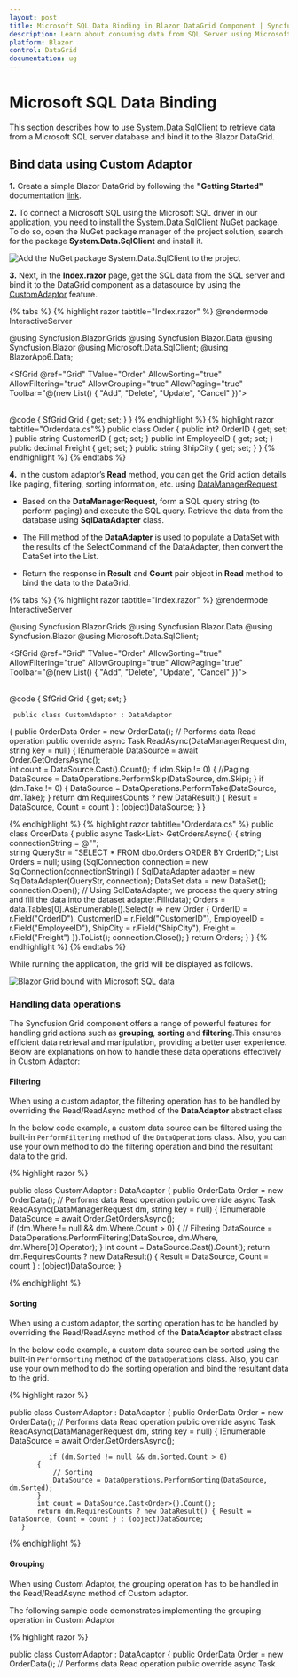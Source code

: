 ```yaml
---
layout: post
title: Microsoft SQL Data Binding in Blazor DataGrid Component | Syncfusion
description: Learn about consuming data from SQL Server using Microsoft SQL Client, binding it to Syncfusion Component, and performing CRUD operations
platform: Blazor
control: DataGrid
documentation: ug
---
```


# Microsoft SQL Data Binding

This section describes how to use [System.Data.SqlClient](https://www.nuget.org/packages/System.Data.SqlClient/4.8.6?_src=template) to retrieve data from a Microsoft SQL server database and bind it to the Blazor DataGrid.

## Bind data using Custom Adaptor

**1.** Create a simple Blazor DataGrid by following the **"Getting Started"** documentation [link](https://blazor.syncfusion.com/documentation/datagrid/getting-started-with-web-app).

**2.** To connect a Microsoft SQL using the Microsoft SQL driver in our application, you need to install the [System.Data.SqlClient](https://www.nuget.org/packages/System.Data.SqlClient/4.8.6?_src=template) NuGet package. To do so, open the NuGet package manager of the project solution, search for the package **System.Data.SqlClient** and install it.

![Add the NuGet package System.Data.SqlClient to the project](../images/system-Data-sql-client-nuget-package-install.png)

**3.** Next, in the **Index.razor** page, get the SQL data from the SQL server and bind it to the DataGrid component as a datasource by using the [CustomAdaptor](https://blazor.syncfusion.com/documentation/datagrid/custom-binding) feature.

{% tabs %}
{% highlight razor tabtitle="Index.razor" %}
@rendermode InteractiveServer

@using Syncfusion.Blazor.Grids
@using Syncfusion.Blazor.Data
@using Syncfusion.Blazor
@using Microsoft.Data.SqlClient;
@using BlazorApp6.Data;

<SfGrid @ref="Grid" TValue="Order" AllowSorting="true" AllowFiltering="true"  AllowGrouping="true" AllowPaging="true" Toolbar="@(new List<string>() { "Add", "Delete", "Update", "Cancel" })">
    <SfDataManager AdaptorInstance="@typeof(CustomAdaptor)" Adaptor="Adaptors.CustomAdaptor"></SfDataManager>
    <GridEditSettings AllowEditing="true" AllowDeleting="true" AllowAdding="true" Mode="@EditMode.Normal"></GridEditSettings>    
    <GridColumns>
        <GridColumn Field=@nameof(Order.OrderID) HeaderText="Order ID" IsIdentity="true" IsPrimaryKey="true" TextAlign="TextAlign.Right" Width="120"></GridColumn>
        <GridColumn Field=@nameof(Order.CustomerID) HeaderText="Customer Name" Width="150"></GridColumn>
        <GridColumn Field=@nameof(Order.EmployeeID) HeaderText="Employee ID" Width="150"></GridColumn>
        <GridColumn Field=@nameof(Order.Freight) HeaderText="Freight" Width="150"></GridColumn>       
        <GridColumn Field=@nameof(Order.ShipCity) HeaderText="Ship City" Width="150"></GridColumn>
    </GridColumns>
</SfGrid>

@code {
    SfGrid<Order> Grid { get; set; }
}
{% endhighlight %}
{% highlight razor tabtitle="Orderdata.cs"%}
  public class Order
  {
      public int? OrderID { get; set; }
      public string CustomerID { get; set; }
      public int EmployeeID { get; set; }
      public decimal Freight { get; set; }
      public string ShipCity { get; set; }
  }
{% endhighlight %}
{% endtabs %}

**4.** In the custom adaptor’s **Read** method, you can get the Grid action details like paging, filtering, sorting information, etc. using [DataManagerRequest](https://help.syncfusion.com/cr/blazor/Syncfusion.Blazor.DataManagerRequest.html).

* Based on the **DataManagerRequest**, form a SQL query string (to perform paging) and execute the SQL query. Retrieve the data from the database using **SqlDataAdapter** class.

* The Fill method of the **DataAdapter** is used to populate a DataSet with the results of the SelectCommand of the DataAdapter, then convert the DataSet into the List.

* Return the response in **Result** and **Count** pair object in **Read** method to bind the data to the DataGrid.

{% tabs %}
{% highlight razor tabtitle="Index.razor" %}
@rendermode InteractiveServer

@using Syncfusion.Blazor.Grids
@using Syncfusion.Blazor.Data
@using Syncfusion.Blazor
@using Microsoft.Data.SqlClient;

<SfGrid @ref="Grid" TValue="Order" AllowSorting="true" AllowFiltering="true"  AllowGrouping="true" AllowPaging="true" Toolbar="@(new List<string>() { "Add", "Delete", "Update", "Cancel" })">
    <SfDataManager AdaptorInstance="@typeof(CustomAdaptor)" Adaptor="Adaptors.CustomAdaptor"></SfDataManager>
    <GridEditSettings AllowEditing="true" AllowDeleting="true" AllowAdding="true" Mode="@EditMode.Normal"></GridEditSettings>    
    <GridColumns>
        <GridColumn Field=@nameof(Order.OrderID) HeaderText="Order ID" IsIdentity="true" IsPrimaryKey="true" TextAlign="TextAlign.Right" Width="120"></GridColumn>
        <GridColumn Field=@nameof(Order.CustomerID) HeaderText="Customer Name" Width="150"></GridColumn>
        <GridColumn Field=@nameof(Order.EmployeeID) HeaderText="Employee ID" Width="150"></GridColumn>
        <GridColumn Field=@nameof(Order.Freight) HeaderText="Freight" Width="150"></GridColumn>       
        <GridColumn Field=@nameof(Order.ShipCity) HeaderText="Ship City" Width="150"></GridColumn>
    </GridColumns>
</SfGrid>

@code {
    SfGrid<Order> Grid { get; set; }
    
     public class CustomAdaptor : DataAdaptor
  {
      public OrderData Order = new OrderData();
      // Performs data Read operation
      public override async Task<object> ReadAsync(DataManagerRequest dm, string key = null)
      {
          IEnumerable<Order> DataSource = await Order.GetOrdersAsync();    
          int count = DataSource.Cast<Order>().Count();
          if (dm.Skip != 0)
          {
              //Paging
              DataSource = DataOperations.PerformSkip(DataSource, dm.Skip);
          }
          if (dm.Take != 0)
          {
              DataSource = DataOperations.PerformTake(DataSource, dm.Take);
          }
          return dm.RequiresCounts ? new DataResult() { Result = DataSource, Count = count } : (object)DataSource;
      }
}

{% endhighlight %}
{% highlight razor tabtitle="Orderdata.cs" %}
  public class OrderData
  {
      public async Task<List<Order>> GetOrdersAsync()
      {
          string connectionString = @"<Enter a valid connection string>";            
          string QueryStr = "SELECT * FROM dbo.Orders ORDER BY OrderID;";
          List<Order> Orders = null;
          using (SqlConnection connection = new SqlConnection(connectionString))
          {
              SqlDataAdapter adapter = new SqlDataAdapter(QueryStr, connection);
              DataSet data = new DataSet();
              connection.Open();
              // Using SqlDataAdapter, we process the query string and fill the data into the dataset
              adapter.Fill(data);
              Orders = data.Tables[0].AsEnumerable().Select(r => new Order
              {
                  OrderID = r.Field<int>("OrderID"),
                  CustomerID = r.Field<string>("CustomerID"),
                  EmployeeID = r.Field<int>("EmployeeID"),
                  ShipCity = r.Field<string>("ShipCity"),
                  Freight = r.Field<decimal>("Freight")
              }).ToList();
              connection.Close();
          }
          return Orders;
      }
}
{% endhighlight %}
{% endtabs %}

While running the application, the grid will be displayed as follows.

![Blazor Grid bound with Microsoft SQL data](../images/blazor-Grid-Ms-SQL-databinding.png)

### Handling data operations

The Syncfusion Grid component offers a range of powerful features for handling grid actions such as **grouping**, **sorting** and **filtering**.This ensures efficient data retrieval and manipulation, providing a better user experience. Below are explanations on how to handle these data operations effectively in Custom Adaptor:

#### Filtering 

When using a custom adaptor, the filtering operation has to be handled by overriding the Read/ReadAsync method of the **DataAdaptor** abstract class

In the below code example, a custom data source can be filtered using the built-in `PerformFiltering` method of the `DataOperations` class. Also, you can use your own method to do the filtering operation and bind the resultant data to the grid.

{% highlight razor %}

   public class CustomAdaptor : DataAdaptor
   {
       public OrderData Order = new OrderData();
       // Performs data Read operation
       public override async Task<object> ReadAsync(DataManagerRequest dm, string key = null)
       {
           IEnumerable<Order> DataSource = await Order.GetOrdersAsync();    
            if (dm.Where != null && dm.Where.Count > 0)
           {
               // Filtering
               DataSource = DataOperations.PerformFiltering(DataSource, dm.Where, dm.Where[0].Operator);
           }
           int count = DataSource.Cast<Order>().Count();
           return dm.RequiresCounts ? new DataResult() { Result = DataSource, Count = count } : (object)DataSource;
       }

{% endhighlight %}

#### Sorting 

When using a custom adaptor, the sorting operation has to be handled by overriding the Read/ReadAsync method of the **DataAdaptor** abstract class

In the below code example, a custom data source can be sorted using the built-in `PerformSorting` method of the `DataOperations` class. Also, you can use your own method to do the sorting operation and bind the resultant data to the grid.

{% highlight razor %}

   public class CustomAdaptor : DataAdaptor
   {
       public OrderData Order = new OrderData();
       // Performs data Read operation
       public override async Task<object> ReadAsync(DataManagerRequest dm, string key = null)
       {
           IEnumerable<Order> DataSource = await Order.GetOrdersAsync();    
           
              if (dm.Sorted != null && dm.Sorted.Count > 0)
           {
               // Sorting
               DataSource = DataOperations.PerformSorting(DataSource, dm.Sorted);
           }
           int count = DataSource.Cast<Order>().Count();
           return dm.RequiresCounts ? new DataResult() { Result = DataSource, Count = count } : (object)DataSource;
       }

{% endhighlight %}

#### Grouping 

When using Custom Adaptor, the grouping operation has to be handled in the Read/ReadAsync method of Custom adaptor.

The following sample code demonstrates implementing the grouping operation in Custom Adaptor 

{% highlight razor %}

   public class CustomAdaptor : DataAdaptor
   {
       public OrderData Order = new OrderData();
       // Performs data Read operation
       public override async Task<object> ReadAsync(DataManagerRequest dm, string key = null)
       {
           IEnumerable<Order> DataSource = await Order.GetOrdersAsync();    
           int count = DataSource.Cast<Order>().Count();
           DataResult DataObject = new DataResult();
           if (dm.Group != null)
           {
              IEnumerable ResultData = DataSource.ToList();
               // Grouping
               foreach (var group in dm.Group)
               {
                   ResultData = DataUtil.Group<Order>(ResultData, group, dm.Aggregates, 0, dm.GroupByFormatter);
               }
               DataObject.Result = ResultData;
               DataObject.Count = count;
               return dm.RequiresCounts ? DataObject : (object)ResultData;
           }

           return dm.RequiresCounts ? new DataResult() { Result = DataSource, Count = count } : (object)DataSource;
       }
{% endhighlight %}

### Handling CRUD operations

Enable editing in the grid component using the [GridEditSettings](https://help.syncfusion.com/cr/blazor/Syncfusion.Blazor.Grids.GridEditSettings.html) component. Grid provides various modes of editing options such as Inline/Normal, Dialog and Batch editing. Refer the [Grid Editing](https://blazor.syncfusion.com/documentation/datagrid/editing) documentation for reference.

Here, inline edit mode and [Toolbar](https://blazor.syncfusion.com/documentation/datagrid/tool-bar) property are used to show toolbar items for editing.

{% highlight razor %}

<SfGrid @ref="Grid" TValue="Order" AllowPaging="true" Toolbar="@(new List<string>() { "Add","Edit","Delete","Update","Cancel"})">
    <GridEditSettings AllowAdding="true" AllowDeleting="true" AllowEditing="true"></GridEditSettings>
</SfGrid>

{% endhighlight %}

> Normal editing is the default edit mode for the DataGrid component. Also, to perform CRUD operations, set IsPrimaryKey property as True for a particular GridColumn, whose value is a unique.

The CRUD operations can be performed and customized on our own by overriding the following CRUD methods of the DataAdaptor abstract class.

* Insert/InsertAsync
* Remove/RemoveAsync
* Update/UpdateAsync
* BatchUpdate/BatchUpdateAsync

Let’s see how to perform CRUD operation using SQL server data with Syncfusion Blazor DataGrid component

#### Insert Operation

To Perform the Insert operation, override the Insert/InsertAsync method of the custom adaptor and add the following code in the CustomAdaptorComponent.razor.

{% tabs %}
{% highlight razor tabtitle="Index.razor"%}

 public override async Task<object> InsertAsync(DataManager DataManager, object Value, string Key)
 {
     await Order.AddOrderAsync(Value as Order);
     return Value;
 }

{% endhighlight %}
{% highlight razor tabtitle="Orderdata.cs"%}
 public async Task AddOrderAsync(Order Value)
 {
     string connectionString = @"<Enter a valid connection string>";
     string QueryStr = $"Insert into Orders(CustomerID,Freight,ShipCity,EmployeeID) values('{(Value as Order).CustomerID}','{(Value as Order).Freight}','{(Value as Order).ShipCity}','{(Value as Order).EmployeeID}')";
     SqlConnection Con = new SqlConnection(connectionString);
     Con.Open();
     SqlCommand Cmd = new SqlCommand(QueryStr, Con);
     Cmd.ExecuteNonQuery();
     Con.Close();
 }
{% endhighlight %}
{% endtabs %}

#### Update Operation

To Perform the Update operation, override the Update/UpdateAsync method of the custom adaptor and add the following code in the CustomAdaptorComponent.razor.

{% tabs %}
{% highlight razor tabtitle="Index.razor"%}

// Performs Update operation
 public override async Task<object> UpdateAsync(DataManager dm, object Value, string keyField, string key)
 {
     await Order.UpdateOrderAsync(Value as Order);
     return Value;
 }

{% endhighlight %}
{% highlight razor tabtitle="Orderdata.cs"%}
 public async Task UpdateOrderAsync(Order Value)
 {
     string connectionString = @"<Enter a valid connection string>";
     string QueryStr = $"Update Orders set CustomerID='{(Value as Order).CustomerID}', Freight={(Value as Order).Freight},EmployeeID={(Value as Order).EmployeeID},ShipCity={(Value as Order).ShipCity} where OrderID={(Value as Order).OrderID}";

     SqlConnection Con = new SqlConnection(connectionString);

     Con.Open();
     SqlCommand Cmd = new SqlCommand(QueryStr, Con);
     Cmd.ExecuteNonQuery();
     Con.Close();
 }
{% endhighlight %}
{% endtabs %}

#### Delete Operation

To Perform the Delete operation, override the Remove/RemoveAsync method of the custom adaptor and add the following code in the CustomAdaptorComponent.razor.

{% tabs %}
{% highlight razor tabtitle="Index.razor"%}

public override async Task<object> RemoveAsync(DataManager dm, object Value, string keyField, string key)
{
    await Order.RemoveOrderAsync(Value as int?);
    return Value;
}

{% endhighlight %}
{% highlight razor tabtitle="Orderdata.cs"%}
public async Task RemoveOrderAsync(int? Value)
{
    string connectionString = @"<Enter a valid connection string>"; 
    string QueryStr = $"Delete from Orders where OrderID={Value}";
    SqlConnection Con = new SqlConnection(connectionString);
    Con.Open();
    SqlCommand Cmd = new SqlCommand(QueryStr, Con);
    Cmd.ExecuteNonQuery();
    Con.Close();
}
{% endhighlight %}
{% endtabs %}

> You can find the sample in this [GitHub location]()

## Bind data using an API Service with a Url Adaptor

### Creating a API service 

**1.** Open Visual Studio and create an ASP.NET Core Web App project type, naming it **MyWebService**. To create an ASP.NET Core Web application, follow the documentation [link](https://learn.microsoft.com/en-us/visualstudio/get-started/csharp/tutorial-aspnet-core?view=vs-2022).

![Create ASP.NET Core Web App project](../images/azure-asp-core-web-service-create.png)

**2.** To connect a Microsoft SQL using the **System.Data.SqlClient** in our application, we need to install the [System.Data.SqlClient](https://www.nuget.org/packages/System.Data.SqlClient/4.8.6?_src=template) NuGet package. To do so, open the NuGet package manager of the project solution, search for the package **System.Data.SqlClient** and install it.

![Add the NuGet package Sytem.Data.SqlClient to the project](../images/system-Data-sql-client-nuget-package-install.png)

**3.** Create a API controller (aka, GridController.cs) file under **Controllers** folder that helps to establish data communication with the DataGrid.

**4.** In the API controller  (aka, GridController), connect to Microsoft SQL server. In the **Get()** method **SqlConnection** helps to connect the SQL database (that is, Database1.mdf). Next, using **SqlCommand** and **SqlDataAdapter** you can process the desired SQL query string and retrieve data from the database. The **Fill** method of the DataAdapter is used to populate the SQL data into a **DataTable** as shown in the following code snippet.

{% tabs %}
{% highlight razor tabtitle="GridController.cs"%}
using Microsoft.AspNetCore.Mvc;
using System.Data;
using System.Data.SqlClient;
using Syncfusion.Blazor;
using Syncfusion.Blazor.Data;
using System.ComponentModel.DataAnnotations;
using Newtonsoft.Json;
namespace MyWebService.Controllers
{
    [ApiController]    
    public class GridController : ControllerBase
    {
        public static List<Order> Orders { get; set; }
        public class Order
        {
            [Key]
            public int? OrderID { get; set; }
            public string? CustomerID { get; set; }
            public int? EmployeeID { get; set; }
            public decimal? Freight { get; set; }
            public string? ShipCity { get; set; }
        }
        [Route("api/[controller]")]
        public List<Order> GetSQLResult()
        {
            string conSTR = @"<Enter a valid connection string>";
            string QueryStr = "SELECT * FROM dbo.Orders ORDER BY OrderID;";
            SqlConnection sqlConnection = new(conSTR);
            sqlConnection.Open();
            SqlCommand sqlCommand = new(QueryStr, sqlConnection);
            SqlDataAdapter dataAdapter = new(sqlCommand);
            DataTable dataTable = new();
            dataAdapter.Fill(dataTable);
            sqlConnection.Close();
            var dataSource = (from DataRow data in dataTable.Rows
                              select new Order()
                              {
                                  OrderID = Convert.ToInt32(data["OrderID"]),
                                  CustomerID = data["CustomerID"].ToString(),
                                  EmployeeID = Convert.IsDBNull(data["EmployeeID"]) ? 0 : Convert.ToUInt16(data["EmployeeID"]),
                                  ShipCity = data["ShipCity"].ToString(),
                                  Freight = Convert.ToDecimal(data["Freight"])
                              }).ToList();
            return dataSource;
        } 
    }
}
{% endhighlight %}
{% endtabs %}

**5.** Run the application and it will be hosted within the URL `https://localhost:7033`.

**6.** Finally, the retrieved data from Microsoft SQL database which is in the form of JSON can be found in the API controller available in the URL link `https://localhost:7033/api/Grid`, as shown in the browser page below.

![Hosted API URL](../images/Ms-Sql-data.png)

### Connecting the Grid to API service

**1.** Create a simple Blazor Grid by following the **"Getting Started"** documentation [link](https://blazor.syncfusion.com/documentation/datagrid/getting-started-with-web-app).

**2.** Map the hosted API's URL link `https://localhost:7033/api/Grid` to the Grid in **Index.razor** by using the [SfDataManager](https://help.syncfusion.com/cr/blazor/Syncfusion.Blazor.Data.SfDataManager.html) to the [DataSource](https://help.syncfusion.com/cr/blazor/Syncfusion.Blazor.Grids.SfGrid-1.html#Syncfusion_Blazor_Grids_SfGrid_1_DataSource) property or by using [SfDataManager](https://help.syncfusion.com/cr/blazor/Syncfusion.Blazor.Data.SfDataManager.html) component. To interact with remote data source, provide the endpoint **Url**.

{% tabs %}
{% highlight razor tabtitle="Index.razor"%}
@using Syncfusion.Blazor.Grids
@using Syncfusion.Blazor.Data
@using Syncfusion.Blazor
@using Microsoft.Data.SqlClient;

<SfGrid @ref="Grid" TValue="Order" AllowPaging="true" AllowFiltering="true" AllowSorting="true" AllowGrouping="true" Toolbar="@(new List<string>() { "Add", "Delete", "Update", "Cancel" })">
    <SfDataManager Url="https://localhost:7033/api/Grid" InsertUrl="https://localhost:7033/api/Grid/Insert" UpdateUrl="https://localhost:7033/api/Grid/Update" RemoveUrl="https://localhost:7033/api/Grid/Delete" Adaptor="Adaptors.UrlAdaptor"></SfDataManager>
    <GridEditSettings AllowEditing="true" AllowDeleting="true" AllowAdding="true" Mode="EditMode.Normal"></GridEditSettings>
    <GridColumns>
        <GridColumn Field=@nameof(Order.OrderID) HeaderText="Order ID" IsIdentity="true" IsPrimaryKey="true" TextAlign="TextAlign.Right" Width="120"></GridColumn>
        <GridColumn Field=@nameof(Order.CustomerID) HeaderText="Customer Name" Width="150"></GridColumn>
        <GridColumn Field=@nameof(Order.EmployeeID) HeaderText="Employee ID" Width="150"></GridColumn>
        <GridColumn Field=@nameof(Order.Freight) HeaderText="Freight" Width="150"></GridColumn>
        <GridColumn Field=@nameof(Order.ShipCity) HeaderText="Ship City" Width="150"></GridColumn>
    </GridColumns>
</SfGrid>

@code {
    SfGrid<Order> Grid { get; set; }
    public List<Order> Orders { get; set; }

    public class Order
    {
        public int? OrderID { get; set; }
        public string CustomerID { get; set; }
        public int EmployeeID { get; set; }
        public decimal Freight { get; set; }
        public string ShipCity { get; set; }
    }
}
{% endhighlight %}
{% endtabs %}

When you run the application, the resultant Grid will look like this

![Blazor Grid bound with Microsoft SQL data](../images/blazor-Grid-Ms-SQL-databinding.png)

### Handling data operations

The Syncfusion Grid component offers a range of powerful features for handling grid actions such as **grouping**, **sorting** and **filtering**.This ensures efficient data retrieval and manipulation, providing a better user experience. Below are explanations on how to handle these data operations effectively in Custom Adaptor:

#### Filtering 

To handle filtering operations, ensure that your API endpoint supports custom filtering criteria. Implement the filtering logic on the server-side using the `PerformFiltering` method from the `DataOperations` class. This allows the custom data source to undergo filtering based on the criteria specified in the incoming **DataManagerRequest** object.

{% highlight razor %}
 [HttpPost]
[Route("api/[controller]")]
public object Post([FromBody] DataManagerRequest dm)
{
    IEnumerable<Order> DataSource = GetSQLResult();
    if (dm.Where != null && dm.Where.Count > 0)
    {
        // Filtering
        DataSource = DataOperations.PerformFiltering(DataSource, dm.Where, dm.Where[0].Operator);
    }
     int count = DataSource.Cast<Order>().Count();
    return new { result = DataSource, count = count };
}
{% endhighlight %}

#### Sorting

To handle filtering operations, ensure that your API endpoint supports custom sorting criteria. Implement the sorting logic on the server-side using the `PerformSorting` method from the `DataOperations` class. This allows the custom data source to undergo sorting based on the criteria specified in the incoming **DataManagerRequest** object.

{% highlight razor %}
 [HttpPost]
 [Route("api/[controller]")]
 public object Post([FromBody] DataManagerRequest dm)
 {
     IEnumerable<Order> DataSource = GetSQLResult();
     if (dm.Sorted != null && dm.Sorted.Count > 0)
     {
         // Sorting
         DataSource = DataOperations.PerformSorting(DataSource, dm.Sorted);
     }
     int count = DataSource.Cast<Order>().Count();
     return new { result = DataSource, count = count };
 }
{% endhighlight %}

#### Grouping 

To handle grouping operations, ensure that your  API endpoint supports custom grouping criteria. Implement the grouping logic on the server-side using the Group method from the [DataUtil](https://help.syncfusion.com/cr/blazor/Syncfusion.Blazor.Data.DataUtil.html) class. This allows the custom data source to undergo grouping based on the criteria specified in the incoming **DataManagerRequest** object.

{% highlight razor %}
 [HttpPost]
 [Route("api/[controller]")]
 public object Post([FromBody] DataManagerRequest dm)
 {
     IEnumerable<Order> DataSource = GetSQLResult();
     int count = DataSource.Cast<Order>().Count();
     DataResult DataObject = new DataResult();
     if (dm.Group != null)
     {
         System.Collections.IEnumerable ResultData = DataSource.ToList();

         // Grouping
         foreach (var group in dm.Group)
         {
             ResultData = DataUtil.Group<Order>(ResultData, group, dm.Aggregates, 0, dm.GroupByFormatter);
         }
         DataObject.Result = ResultData;
         DataObject.Count = count;
         return dm.RequiresCounts ? DataObject : (object)ResultData;
     }
     return new { result = DataSource, count = count };
 }
{% endhighlight %}

### Handling CRUD operations 

You can enable editing in the grid component using the [GridEditSettings](https://help.syncfusion.com/cr/blazor/Syncfusion.Blazor.Grids.GridEditSettings.html) component. Grid provides various modes of editing options such as [Inline/Normal](https://blazor.syncfusion.com/documentation/datagrid/in-line-editing), [Dialog](https://blazor.syncfusion.com/documentation/datagrid/dialog-editing), and [Batch](https://blazor.syncfusion.com/documentation/datagrid/batch-editing) editing.

Here, Inline edit mode is utilized, and used Toolbar property to show toolbar items for editing.
DataGrid Editing and Toolbar code have been added to the previous Grid model.

{% tabs %}
{% highlight razor %}

<SfGrid @ref="Grid" TValue="Order" AllowPaging="true" AllowFiltering="true" AllowSorting="true" AllowGrouping="true" Toolbar="@(new List<string>() { "Add", "Delete", "Update", "Cancel" })">
    <SfDataManager Url="https://localhost:7033/api/Grid" InsertUrl="https://localhost:7033/api/Grid/Insert" UpdateUrl="https://localhost:7033/api/Grid/Update" RemoveUrl="https://localhost:7033/api/Grid/Delete" Adaptor="Adaptors.UrlAdaptor"></SfDataManager>
    <GridEditSettings AllowEditing="true" AllowDeleting="true" AllowAdding="true" Mode="EditMode.Normal"></GridEditSettings>
    <GridColumns>
        <GridColumn Field=@nameof(Order.OrderID) HeaderText="Order ID" IsIdentity="true" IsPrimaryKey="true" TextAlign="TextAlign.Right" Width="120"></GridColumn>
        <GridColumn Field=@nameof(Order.CustomerID) HeaderText="Customer Name" Width="150"></GridColumn>
        <GridColumn Field=@nameof(Order.EmployeeID) HeaderText="Employee ID" Width="150"></GridColumn>
        <GridColumn Field=@nameof(Order.Freight) HeaderText="Freight" Width="150"></GridColumn>
        <GridColumn Field=@nameof(Order.ShipCity) HeaderText="Ship City" Width="150"></GridColumn>
    </GridColumns>
</SfGrid>

{% endhighlight %}
{% endtabs %}

> Normal editing is the default edit mode for the DataGrid component. Set the [IsPrimaryKey](https://help.syncfusion.com/cr/blazor/Syncfusion.Blazor.Grids.GridColumn.html#Syncfusion_Blazor_Grids_GridColumn_IsPrimaryKey) property of Column as **true** for a particular column, whose value is a unique value for editing purposes.

#### Insert a row

To insert a new row, click the **Add** toolbar button. The new record edit form will look like below.

Clicking the **Update** toolbar button will insert the record in the Orders table by calling the following **POST** method of the  API.

{% tabs %}
{% highlight c# tabtitle="OrdersController.cs" %}
 [HttpPost]
 [Route("api/Grid/Insert")]
 public void Insert([FromBody] CRUDModel<Order> value)
 {
     string connectionString = @"<Enter a valid connection string>";
     string QueryStr = $"Insert into Orders(CustomerID,Freight,ShipCity,EmployeeID) values('{value.Value.CustomerID}','{value.Value.Freight}','{value.Value.ShipCity}','{value.Value.EmployeeID}')";
     SqlConnection Con = new SqlConnection(connectionString);
     Con.Open();
     SqlCommand Cmd = new SqlCommand(QueryStr, Con);
     Cmd.ExecuteNonQuery();
     Con.Close();
 }
{% endhighlight %}
{% endtabs %}

#### Update a row

To edit a row, select any row and click the **Edit** toolbar button. The edit form will look like below. Edit the Customer Name column.

Clicking the **Update** toolbar button will update the record in the Orders table by calling the following **Post** method of the  API.

{% tabs %}
{% highlight c# tabtitle="OrdersController.cs" %}
 [HttpPost]
 [Route("api/Grid/Update")]
 public void Update([FromBody] CRUDModel<Order> value)
 {
     string connectionString = @"<Enter a valid connection string>";
     string QueryStr = $"Update Orders set CustomerID='{value.Value.CustomerID}', Freight='{value.Value.Freight}',EmployeeID='{value.Value.EmployeeID}',ShipCity='{value.Value.ShipCity}' where OrderID='{value.Value.OrderID}'";
     SqlConnection Con = new SqlConnection(connectionString);
     Con.Open();
     SqlCommand Cmd = new SqlCommand(QueryStr, Con);
     Cmd.ExecuteNonQuery();
     Con.Close();
 }
{% endhighlight %}
{% endtabs %}

#### Delete a row

To delete a row, select any row and click the **Delete** toolbar button. Deleting operation will send a **DELETE** request to the API with the selected record`s primary key value to remove the corresponding record from the Orders table.

{% tabs %}
{% highlight c# tabtitle="OrdersController.cs" %}
[HttpPost]
[Route("api/Grid/Delete")]
public void Delete([FromBody] CRUDModel<Order> Value)
{
    string connectionString = @"<Enter a valid connection string>";
    string QueryStr = $"Delete from Orders where OrderID={Value.Key}";
    SqlConnection Con = new SqlConnection(connectionString);
    Con.Open();
    SqlCommand Cmd = new SqlCommand(QueryStr, Con);
    Cmd.ExecuteNonQuery();
 }
{% endhighlight %}
{% endtabs %}

> Find the sample from this [Github]() location.
